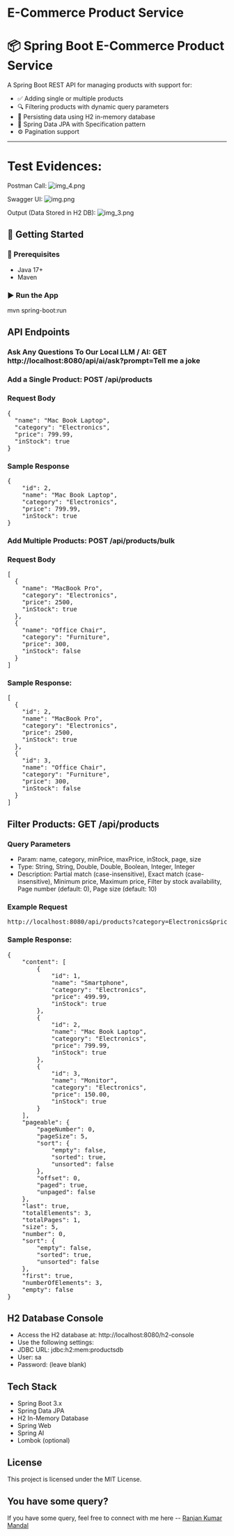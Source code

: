 # E-Commerce Product Service

# 📦 Spring Boot E-Commerce Product Service

A Spring Boot REST API for managing products with support for:

- ✅ Adding single or multiple products
- 🔍 Filtering products with dynamic query parameters
- 💾 Persisting data using H2 in-memory database
- 🧩 Spring Data JPA with Specification pattern
- ⚙️ Pagination support

---

# Test Evidences:

Postman Call:
![img_4.png](img_4.png)

Swagger UI:
![img.png](img.png)

Output (Data Stored in H2 DB):
![img_3.png](img_3.png)

## 🚀 Getting Started

### 🔧 Prerequisites

- Java 17+
- Maven

### ▶️ Run the App

mvn spring-boot:run


## API Endpoints

### Ask Any Questions To Our Local LLM / AI: GET http://localhost:8080/api/ai/ask?prompt=Tell me a joke

### Add a Single Product: POST /api/products

### Request Body
<pre>{
  "name": "Mac Book Laptop",
  "category": "Electronics",
  "price": 799.99,
  "inStock": true
} </pre>

### Sample Response

<pre>{
    "id": 2,
    "name": "Mac Book Laptop",
    "category": "Electronics",
    "price": 799.99,
    "inStock": true
} </pre>

### Add Multiple Products: POST /api/products/bulk

### Request Body
<pre>[
  {
    "name": "MacBook Pro",
    "category": "Electronics",
    "price": 2500,
    "inStock": true
  },
  {
    "name": "Office Chair",
    "category": "Furniture",
    "price": 300,
    "inStock": false
  }
] </pre>

### Sample Response: 
<pre>[
  {
    "id": 2,
    "name": "MacBook Pro",
    "category": "Electronics",
    "price": 2500,
    "inStock": true
  },
  {
    "id": 3,
    "name": "Office Chair",
    "category": "Furniture",
    "price": 300,
    "inStock": false
  }
] </pre>

## Filter Products: GET /api/products

### Query Parameters
- Param: name, category, minPrice, maxPrice, inStock, page, size
- Type: String, String, Double, Double, Boolean, Integer, Integer
- Description: Partial match (case-insensitive), Exact match (case-insensitive), Minimum price, Maximum price, Filter by stock availability, Page number (default: 0), Page size (default: 10)

### Example Request
<pre>http://localhost:8080/api/products?category=Electronics&priceMin=100&inStock=true&page=0&size=5 </pre>

### Sample Response: 
<pre>{
    "content": [
        {
            "id": 1,
            "name": "Smartphone",
            "category": "Electronics",
            "price": 499.99,
            "inStock": true
        },
        {
            "id": 2,
            "name": "Mac Book Laptop",
            "category": "Electronics",
            "price": 799.99,
            "inStock": true
        },
        {
            "id": 3,
            "name": "Monitor",
            "category": "Electronics",
            "price": 150.00,
            "inStock": true
        }
    ],
    "pageable": {
        "pageNumber": 0,
        "pageSize": 5,
        "sort": {
            "empty": false,
            "sorted": true,
            "unsorted": false
        },
        "offset": 0,
        "paged": true,
        "unpaged": false
    },
    "last": true,
    "totalElements": 3,
    "totalPages": 1,
    "size": 5,
    "number": 0,
    "sort": {
        "empty": false,
        "sorted": true,
        "unsorted": false
    },
    "first": true,
    "numberOfElements": 3,
    "empty": false
} </pre>

## H2 Database Console
- Access the H2 database at: http://localhost:8080/h2-console
- Use the following settings:
- JDBC URL: jdbc:h2:mem:productsdb
- User: sa
- Password: (leave blank)

## Tech Stack
- Spring Boot 3.x
- Spring Data JPA
- H2 In-Memory Database
- Spring Web
- Spring AI
- Lombok (optional)

## License
This project is licensed under the MIT License.

## You have some query?
If you have some query, feel free to connect with me here -- [Ranjan Kumar Mandal](https://www.linkedin.com/in/ranjan-kumar-m-818367158/)

